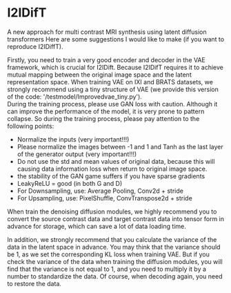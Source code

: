 # I2IDifT
A new approach for multi contrast MRI synthesis using latent diffusion transformers
Here are some suggestions I would like to make (if you want to reproduce I2IDiffT).

Firstly, you need to train a very good encoder and decoder in the VAE framework, which is crucial for I2IDift. Because I2IDifT requires it to achieve mutual mapping between the original image space and the latent representation space. 
When training VAE on IXI and BRATS datasets, we strongly recommend using a tiny structure of VAE (we provide this version of the code: '/testmodel/Improvedvae_tiny.py').   
During the training process, please use GAN loss with caution. Although it can improve the performance of the model, it is very prone to pattern collapse. So during the training process, please pay attention to the following points:
*    Normalize the inputs (very important!!!)
*    Please normalize the images between -1 and 1 and Tanh as the last layer of the generator output (very important!!!)
*    Do not use the std and mean values of original data, because this will causing data information loss when return to original image space.
*    the stability of the GAN game suffers if you have sparse gradients
*    LeakyReLU = good (in both G and D)
*    For Downsampling, use: Average Pooling, Conv2d + stride
*    For Upsampling, use: PixelShuffle, ConvTranspose2d + stride


When train the denoising diffusion modules, we highly recommend you to convert the source contrast data and target contrast data into tensor form in advance for storage, which can save a lot of data loading time.

In addition, we strongly recommend that you calculate the variance of the data in the latent space in advance. You may think that the variance should be 1, as we set the corresponding KL loss when training VAE. 
But if you check the variance of the data when training the diffusion modules, 
you will find that the variance is not equal to 1, and you need to multiply it by a number to standardize the data. Of course, when decoding again, you need to restore the data.
